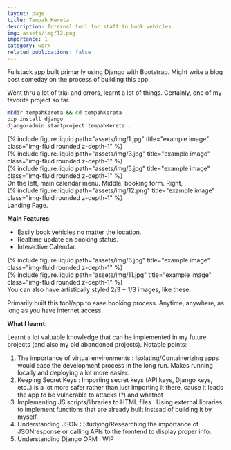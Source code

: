 ```yaml
---
layout: page
title: Tempah Kereta
description: Internal tool for staff to book vehicles.
img: assets/img/12.png
importance: 1
category: work
related_publications: false
---
```


Fullstack app built primarily using Django with Bootstrap.
Might write a blog post someday on the process of building this app.

Went thru a lot of trial and errors, learnt a lot of things. Certainly, one of my favorite project so far.

```bash
mkdir tempahKereta && cd tempahKereta    
pip install django 
django-admin startproject tempahKereta .
```

<div class="row">
    <div class="col-sm mt-3 mt-md-0">
        {% include figure.liquid path="assets/img/1.jpg" title="example image" class="img-fluid rounded z-depth-1" %}
    </div>
    <div class="col-sm mt-3 mt-md-0">
        {% include figure.liquid path="assets/img/3.jpg" title="example image" class="img-fluid rounded z-depth-1" %}
    </div>
    <div class="col-sm mt-3 mt-md-0">
        {% include figure.liquid path="assets/img/5.jpg" title="example image" class="img-fluid rounded z-depth-1" %}
    </div>
</div>
<div class="caption">
    On the left, main calendar menu. Middle, booking form. Right, .
</div>
<div class="row">
    <div class="col-sm mt-3 mt-md-0">
        {% include figure.liquid path="assets/img/12.png" title="example image" class="img-fluid rounded z-depth-1" %}
    </div>
</div>
<div class="caption">
    Landing Page.
</div>

**Main Features**:
- Easily book vehicles no matter the location.
- Realtime update on booking status.
- Interactive Calendar.

<div class="row justify-content-sm-center">
    <div class="col-sm-8 mt-3 mt-md-0">
        {% include figure.liquid path="assets/img/6.jpg" title="example image" class="img-fluid rounded z-depth-1" %}
    </div>
    <div class="col-sm-4 mt-3 mt-md-0">
        {% include figure.liquid path="assets/img/11.jpg" title="example image" class="img-fluid rounded z-depth-1" %}
    </div>
</div>
<div class="caption">
    You can also have artistically styled 2/3 + 1/3 images, like these.
</div>

Primarily built this tool/app to ease booking process. Anytime, anywhere, as long as you have internet access.


**What I learnt**:

Learnt a lot valuable knowledge that can be implemented in my future projects (and also my old abandoned projects).
Notable points:
1. The importance of virtual environments : Isolating/Containerizing apps would ease the development process in the long run. Makes running locally and deploying a lot more easier.
2. Keeping Secret Keys : Importing secret keys (API keys, Django keys, etc..) is a lot more safer rather than just importing it there, cause it leads the app to be vulnerable to attacks (?) and whatnot
3. Implementing JS scripts/libraries to HTML files : Using external libraries to implement functions that are already built instead of building it by myself.
4. Understanding JSON : Studying/Researching the importance of JSONresponse or calling APIs to the frontend to display proper info.
5. Understanding Django ORM : WIP